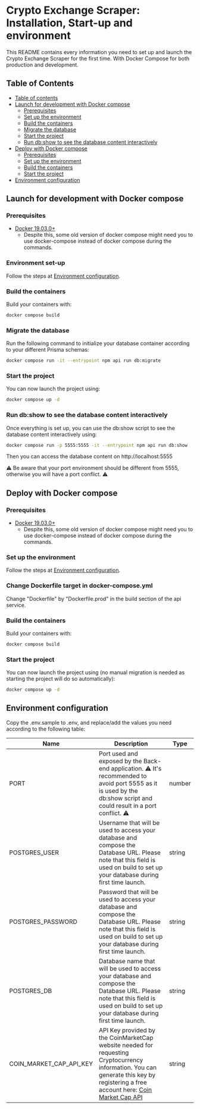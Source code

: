 # Crypto Exchange Scraper: Installation, Start-up and environment

This README contains every information you need to set up and launch the Crypto Exchange Scraper for the first time. With Docker Compose for both production and development.

## Table of Contents

- [Table of contents](#table-of-contents)
- [Launch for development with Docker compose](#launch-for-development-with-docker-compose)
    - [Prerequisites](#prerequisites)
    - [Set up the environment](#set-up-the-environment)
    - [Build the containers](#build-the-containers)
    - [Migrate the database](#migrate-the-database)
    - [Start the project](#start-the-project)
    - [Run db:show to see the database content interactively](#run-dbshow-to-see-the-database-content-interactively)
- [Deploy with Docker compose](#deploy-with-docker-compose)
    - [Prerequisites](#prerequisites-1)
    - [Set up the environment](#set-up-the-environment-1)
    - [Build the containers](#build-the-containers-1)
    - [Start the project](#start-the-project-1)
- [Environment configuration](#environment-configuration)

## Launch for development with Docker compose

### Prerequisites

- [Docker 19.03.0+](https://docs.docker.com/get-docker/)
    - Despite this, some old version of docker compose might need you to use docker-compose instead of docker compose during the commands.

### Environment set-up

Follow the steps at [Environment configuration](#environment-configuration).

### Build the containers

Build your containers with:

```bash
docker compose build
```

### Migrate the database

Run the following command to initialize your database container according to your different Prisma schemas:

```bash
docker compose run -it --entrypoint npm api run db:migrate
```

### Start the project

You can now launch the project using:

```bash
docker compose up -d
```

### Run db:show to see the database content interactively

Once everything is set up, you can use the db:show script to see the database content interactively using:

```bash
docker compose run -p 5555:5555 -it --entrypoint npm api run db:show
```

Then you can access the database content on http://localhost:5555

⚠️ Be aware that your port environment should be different from 5555, otherwise you will have a port conflict. ⚠️

## Deploy with Docker compose

### Prerequisites

- [Docker 19.03.0+](https://docs.docker.com/get-docker/)
    - Despite this, some old version of docker compose might need you to use docker-compose instead of docker compose during the commands.

### Set up the environment

Follow the steps at [Environment configuration](#environment-configuration).

### Change Dockerfile target in docker-compose.yml

Change "Dockerfile" by "Dockerfile.prod" in the build section of the api service.

### Build the containers

Build your containers with:

```bash
docker compose build
```

### Start the project

You can now launch the project using (no manual migration is needed as starting the project will do so automatically):

```bash
docker compose up -d
```

## Environment configuration

Copy the .env.sample to .env, and replace/add the values you need according to the following table:

| Name                    | Description                                                                                                                                                                                                         | Type   |
|-------------------------|---------------------------------------------------------------------------------------------------------------------------------------------------------------------------------------------------------------------|--------|
| PORT                    | Port used and exposed by the Back-end application. ⚠️ It's recommended to avoid port 5555 as it is used by the db:show script and could result in a port conflict. ⚠️                                                 | number |
| POSTGRES_USER           | Username that will be used to access your database and compose the Database URL. Please note that this field is used on build to set up your database during first time launch.                                     | string |
| POSTGRES_PASSWORD       | Password that will be used to access your database and compose the Database URL. Please note that this field is used on build to set up your database during first time launch.                                     | string |
| POSTGRES_DB             | Database name that will be used to access your database and compose the Database URL. Please note that this field is used on build to set up your database during first time launch.                                | string |
| COIN_MARKET_CAP_API_KEY | API Key provided by the CoinMarketCap website needed for requesting Cryptocurrency information. You can generate this key by registering a free account here: [Coin Market Cap API](https://coinmarketcap.com/api/) | string |


